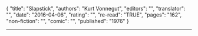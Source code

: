 {
"title": "Slapstick",
"authors": "Kurt Vonnegut",
"editors": "",
"translator": "",
"date": "2016-04-06",
"rating": "",
"re-read": "TRUE",
"pages": "162",
"non-fiction": "",
"comic": "",
"published": "1976"
}

---
